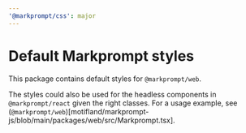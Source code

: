 ```yaml
---
'@markprompt/css': major
---
```


# Default Markprompt styles

This package contains default styles for `@markprompt/web`.

The styles could also be used for the headless components in `@markprompt/react` given the right classes. For a usage example, see (`@markprompt/web`)[motifland/markprompt-js/blob/main/packages/web/src/Markprompt.tsx].
